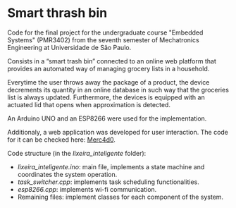 # Smart thrash bin

Code for the final project for the undergraduate course "Embedded Systems" (PMR3402) from the seventh semester of Mechatronics Engineering at Universidade de São Paulo.

Consists in a “smart trash bin” connected to an online web platform that provides an automated way of managing grocery lists in a household. 

Everytime the user throws away the package of a product, the device decrements its quantity in an online database in such way that the groceries list is always updated. Furthermore, the devices is equipped with an actuated lid that opens when approximation is detected.   

An Arduino UNO and an ESP8266 were used for the implementation.

Additionaly, a web application was developed for user interaction. The code for it can be checked here: [Merc4d0](https://github.com/victor-kowalski-m/merc4d0).

Code structure (in the *lixeira_inteligente* folder):

- *lixeira_inteligente.ino*: main file, implements a state machine and coordinates the system operation.
- *task_switcher.cpp*: implements task scheduling functionalities.
- *esp8266.cpp*: implements wi-fi communication.
- Remaining files: implement classes for each component of the system.
